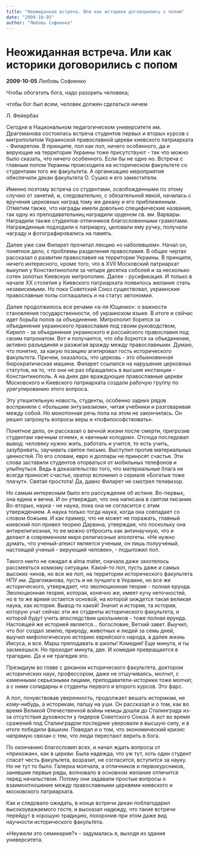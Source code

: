 ```yaml
---
title: "Неожиданная встреча. Или как историки договорились с попом"
date: "2009-10-05"
author: "Любовь Софиенко"
---
```


# Неожиданная встреча. Или как историки договорились с попом

**2009-10-05** Любовь Софиенко

Чтобы обогатить бога, надо разорить человека;

чтобы бог был всем, человек должен сделаться ничем

Л. Фейербах

Сегодня в Национальном педагогическом университете им. Драгоманова состоялась встреча студентов первых и вторых курсов с митрополитом Украинской православной церкви киевского патриархата - Филаретом. В принципе, поп как поп, ничего особенного, да и верующие на территории Украины тоже присутствуют - так что можно было сказать, что ничего особенного. Если бы не одно но. Встреча с главным попом Украины происходила на историческом факультете со студентами того же факультета. А организацию мероприятия обеспечили декан факультета О. Сушко и его заместители.

Именно поэтому встреча со студентами, освобожденными по этому случаю от занятий, и, следовательно, с обязательной явкой, началась с вручения церковных наград тому же декану и его приближенным. Отметим также, что награды имели довольно специфические названия, так одну из преподавательниц наградили орденом св. вм. Варвары. Наградили также студентов-отличников благословенными грамотами. Награжденные подходили к патриарху, целовали ему ручку, получали награду и фотографировались на память.

Далее уже сам Филарет прочитал лекцию «о наболевшем». Начал он, понятное дело, с проблемы разделения православия. В общих чертах рассказал о развитии православия на территории Украины. В принципе, ничего интересного, кроме того, что в XVII Московский патриархат выкупил у Константинополя за четыре десятка соболей и за несколько сотен золотых Киевскую митрополию. Далее - русификация. И только в начале ХХ столетия у Киевского патриархата появилось желание стать независимыми. Но пока Советский Союз существовал, украинские православные попы соглашались и на статус автономии.

Далее продолжилось все речами «а-ля Ющенко»: о важности становления государственности, об украинском языке. В итоге и сейчас идет борьба попов за объединение. Митрополит борется за объединение украинского православия под своим руководством, Кирилл - за объединение украинского и российского православия под своим патронатом. Вот и получается, что оба борются за объединение, активно разъединяя и разжигая вражду между православными. Думаю, что понятно, за какую позицию агитировал  гость исторического факультета. Причем, оказалось, что церковь - это обыкновенная бюрократическая машина. Филарет ссылался на нарушение церковных статутов, на то, что они не раз обращались в высшие инстанции - Константинополь. А на днях две враждующие православные церкви Московского и Киевского патриархата создали рабочую группу по урегулированию этого вопроса.

Эту утешительную новость, студенты, особенно задних рядов восприняли с «большим энтузиазмом», читая учебники и разговаривая между собой. Но монотонная речь попа на этом не закончилась. Он решил затронуть вопросы веры и «пофилософствовать».

Понятное дело, он рассказал о вечной жизни после смерти, пригрозив студентам «вечным огнем», и «вечным холодом». Отсюда последовал вывод: человеку нужно жить, работать и учится, то есть учить, зазубривать, заучивать святое письмо. Выступил против материальных ценностей. По его словам, евро и доллары не приносят счастья. Эти слова заставили студентов оторваться от мобильных телефонов и улыбнуться. Ведь в доказательство того, что материальные блага не всегда приносят счастье, оратор вспомнил о сериале «Богатые тоже плачут». Святая простота! Да, давно Филарет не смотрел телевизор.

Но самым интересным было его рассуждение об истине. Во-первых, она едина и вечна. И он утверждал, что она написана в святом писании. Во-вторых, наука - не наука, пока она не согласится с этим утверждением. А наука только тогда наука, когда она совпадает со словом божьим. И как пример, что не может не поражать, главный киевский поп привел теорию Дарвина, утверждая, что поскольку она антирелигиозная, то ее можно отбросить как антинаучную, что и делают в современном мире религиозные апологеты. «Не нужно думать, что ученый-атеист является ученым, он лишь полуученый, настоящий ученый - верующий человек», - подытожил поп.

Такого никто не ожидал в alma mater, сначала даже захотелось рассмеяться комизму ситуации. Какой-то поп, пусть даже и самых высоких чинов, но все же поп, на территории исторического факультета НПУ им. Драгоманова, пусть и не лучшего в Украине, но все же исторического, утверждает, что эволюционная теория - полная ерунда. Эволюционная теория, которая, конечно же, имеет кучу неточностей, но в то же время остается основой, на которой зиждется такая великая наука, как история. Вывод-то какой! Значит и история, та история, которую учат сейчас эти же  студенты исторического факультета, и которой будут учить впоследствии школьников - тоже полная ерунда. Настоящей же историей является... богословие, Ветхий завет. Выучил, что бог создал землю, природу, животных и людей за семь дней, выучил мифологическую историю еврейского народа, а далее жизнь Иисуса, и все. Марш преподавать в школы! Комедия! Еще минута, и ты засмеешься.  Но проходит минута, две. И комедия превращается в трагедию. Да и не трагедия это.

Президиум во главе с деканом исторического факультета, доктором исторических наук, профессором, даже не отшучиваясь, молчит, с каменными серьезными лицами, преподаватели-историки тоже молчат, а с ними солидарны и студенты первого и второго курсов. Это фарс.

А поп, почувствовав уверенность, продолжает вешать историкам, не кому-нибудь, а историкам, лапшу на уши. Он рассказал и о том, как во время Великой Отечественной войны немцы дошли до Сталинграда из-за отсутствия духовности у лидеров Советского Союза. А вот во время сражений под Сталинградом последние уверовали в высшую силу, и в итоге победили фашизм. Поведал и о том, что экономический кризис напрямую связан с тем, что люди перестают верить в бога.

По окончанию благословил всех, и начал ждать вопросы от «прихожан», как в церкви. Была надежда, что уж тут, хоть один студент спасет честь факультета, возразит, не согласится, вступится за науку. Но не тут то было. Галерка молчала, а отличников и первокурсников, занявшие первые ряды, волновало в основном желание отличится перед начальством. Потому они задавали простые вопросы о взаимоотношение между православными церквями киевского и московского патриархата.

Как и следовало ожидать, в конце встречи декан поблагодарил высокоуважаемого гостя, и высказал надежду, что такие встречи перейдут в хорошую традицию, похоронив при этом даже вид научности исторического факультета.

«Неужели это семинария?» - задумалась я, выходя из здания университета.